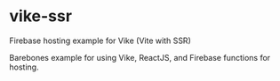# vike-ssr
Firebase hosting example for Vike (Vite with SSR)

Barebones example for using Vike, ReactJS, and Firebase functions for hosting.

